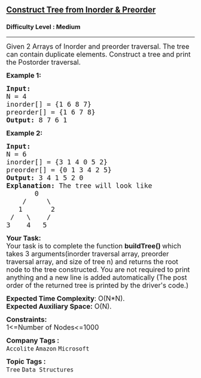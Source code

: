 <h2><a href="https://practice.geeksforgeeks.org/problems/construct-tree-1/1?page=2&difficulty[]=1&status[]=unsolved&sortBy=submissions">Construct Tree from Inorder & Preorder</a></h2><h3>Difficulty Level : Medium</h3><hr><div class="problems_problem_content__Xm_eO"><p><span style="font-size:18px">Given 2 Arrays of Inorder and preorder traversal. The tree can contain duplicate elements. Construct a tree and print the Postorder traversal.&nbsp;</span></p>

<p><strong><span style="font-size:18px">Example 1:</span></strong></p>

<pre><strong><span style="font-size:18px">Input:
</span></strong><span style="font-size:18px">N = 4
inorder[] = {1&nbsp;6 8 7}
preorder[] = {1 6 7 8}
<strong>Output: </strong>8 7 6 1</span>
</pre>

<p><strong><span style="font-size:18px">Example 2:</span></strong></p>

<pre><strong><span style="font-size:18px">Input:
</span></strong><span style="font-size:18px">N = 6
inorder[] = {3 1 4 0 5 2}
preorder[] = {0 1 3 4 2 5}
<strong>Output: </strong>3 4 1 5 2 0<strong>
Explanation: </strong>The tree will look like
&nbsp; &nbsp;    0
&nbsp; &nbsp;&nbsp;/&nbsp; &nbsp; &nbsp;\
&nbsp; &nbsp;1&nbsp; &nbsp; &nbsp; &nbsp;2
&nbsp;/&nbsp; &nbsp;\&nbsp; &nbsp; /
3&nbsp; &nbsp; 4&nbsp; &nbsp;5</span></pre>

<p><span style="font-size:18px"><strong>Your Task:</strong><br>
Your task is to complete the function <strong>buildTree()&nbsp;</strong>which takes 3 arguments(inorder traversal array, preorder traversal array, and size of tree n) and returns the root node to the tree constructed. You are not required to print anything and a new line is added automatically (The post order of the returned tree is printed by the driver's code.)</span></p>

<p><span style="font-size:18px"><strong>Expected Time Complexity</strong>: O(N*N).<br>
<strong>Expected Auxiliary Space:</strong>&nbsp;O(N).</span></p>

<p><span style="font-size:18px"><strong>Constraints:</strong><br>
1&lt;=Number of Nodes&lt;=1000</span></p>
</div><p><span style=font-size:18px><strong>Company Tags : </strong><br><code>Accolite</code>&nbsp;<code>Amazon</code>&nbsp;<code>Microsoft</code>&nbsp;<br><p><span style=font-size:18px><strong>Topic Tags : </strong><br><code>Tree</code>&nbsp;<code>Data Structures</code>&nbsp;